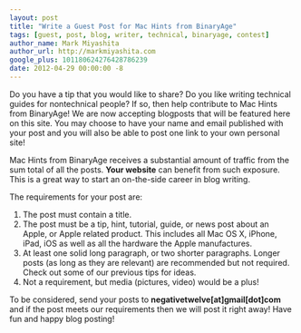 ```yaml
---
layout: post
title: "Write a Guest Post for Mac Hints from BinaryAge"
tags: [guest, post, blog, writer, technical, binaryage, contest]
author_name: Mark Miyashita
author_url: http://markmiyashita.com
google_plus: 101180624276428786239
date: 2012-04-29 00:00:00 -8
---
```


Do you have a tip that you would like to share? Do you like writing technical guides for nontechnical people? If so, then help contribute to Mac Hints from BinaryAge! We are now accepting blogposts that will be featured here on this site. You may choose to have your name and email published with your post and you will also be able to post one link to your own personal site!

Mac Hints from BinaryAge receives a substantial amount of traffic from the sum total of all the posts. **Your website** can benefit from such exposure. This is a great way to start an on-the-side career in blog writing.

The requirements for your post are:

1. The post must contain a title.
2. The post must be a tip, hint, tutorial, guide, or news post about an Apple, or Apple related product. This includes all Mac OS X, iPhone, iPad, iOS as well as all the hardware the Apple manufactures.
3. At least one solid long paragraph, or two shorter paragraphs. Longer posts (as long as they are relevant) are recommended but not required. Check out some of our previous tips for ideas.
4. Not a requirement, but media (pictures, video) would be a plus!

To be considered, send your posts to **negativetwelve[at]gmail[dot]com** and if the post meets our requirements then we will post it right away! Have fun and happy blog posting!
